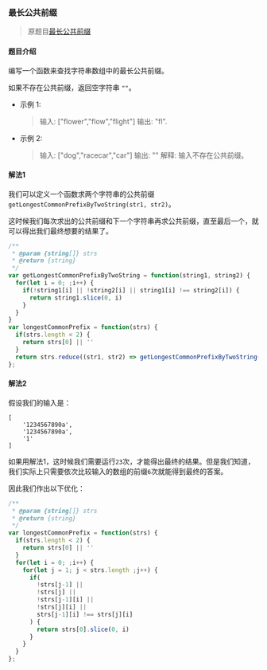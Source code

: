 ### 最长公共前缀

> 原题目[最长公共前缀](https://leetcode-cn.com/problems/longest-common-prefix/)

#### 题目介绍

编写一个函数来查找字符串数组中的最长公共前缀。

如果不存在公共前缀，返回空字符串 `""`。

+ 示例 1:  

  > 输入: ["flower","flow","flight"]
  > 输出: "fl". 

+ 示例 2:  

  > 输入: ["dog","racecar","car"]
  > 输出: ""
  > 解释: 输入不存在公共前缀。

#### 解法1

我们可以定义一个函数求两个字符串的公共前缀`getLongestCommonPrefixByTwoString(str1, str2)`。  

这时候我们每次求出的公共前缀和下一个字符串再求公共前缀，直至最后一个，就可以得出我们最终想要的结果了。

```javascript
/**
 * @param {string[]} strs
 * @return {string}
 */
var getLongestCommonPrefixByTwoString = function(string1, string2) {
  for(let i = 0; ;i++) {
    if(!string1[i] || !string2[i] || string1[i] !== string2[i]) {
      return string1.slice(0, i)
    }
  }
}
var longestCommonPrefix = function(strs) {
  if(strs.length < 2) {
    return strs[0] || ''
  }
  return strs.reduce((str1, str2) => getLongestCommonPrefixByTwoString(str1, str2))
};

```



#### 解法2

假设我们的输入是：

```
[
	'1234567890a',
	'1234567890a',
	'1'
]
```

如果用解法1，这时候我们需要运行`23`次，才能得出最终的结果。但是我们知道，我们实际上只需要依次比较输入的数组的前缀`6`次就能得到最终的答案。

因此我们作出以下优化：

```javascript
/**
 * @param {string[]} strs
 * @return {string}
 */
var longestCommonPrefix = function(strs) {
  if(strs.length < 2) {
    return strs[0] || ''
  }
  for(let i = 0; ;i++) {
    for(let j = 1; j < strs.length ;j++) {
      if(
        !strs[j-1] ||
        !strs[j] ||
        !strs[j-1][i] ||
        !strs[j][i] ||
        strs[j-1][i] !== strs[j][i]
      ) {
        return strs[0].slice(0, i)
      }
    }
  }
};
```